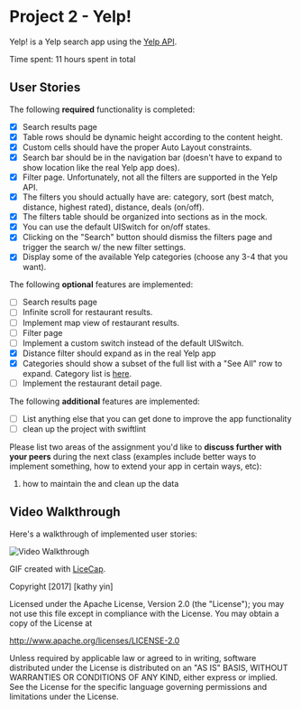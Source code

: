 
# Project 2 - Yelp!

Yelp! is a Yelp search app using the [Yelp API](http://www.yelp.com/developers/documentation/v2/search_api).

Time spent: 11 hours spent in total

## User Stories

The following **required** functionality is completed:

- [x] Search results page
- [x] Table rows should be dynamic height according to the content height.
- [x] Custom cells should have the proper Auto Layout constraints.
- [x] Search bar should be in the navigation bar (doesn't have to expand to show location like the real Yelp app does).
- [x] Filter page. Unfortunately, not all the filters are supported in the Yelp API.
- [x] The filters you should actually have are: category, sort (best match, distance, highest rated), distance, deals (on/off).
- [x] The filters table should be organized into sections as in the mock.
- [x] You can use the default UISwitch for on/off states.
- [x] Clicking on the "Search" button should dismiss the filters page and trigger the search w/ the new filter settings.
- [x] Display some of the available Yelp categories (choose any 3-4 that you want).

The following **optional** features are implemented:

- [ ] Search results page
- [ ] Infinite scroll for restaurant results.
- [ ] Implement map view of restaurant results.
- [ ] Filter page
- [ ] Implement a custom switch instead of the default UISwitch.
- [x] Distance filter should expand as in the real Yelp app
- [x] Categories should show a subset of the full list with a "See All" row to expand. Category list is [here](http://www.yelp.com/developers/documentation/category_list).
- [ ] Implement the restaurant detail page.

The following **additional** features are implemented:

- [ ] List anything else that you can get done to improve the app functionality
- [ ] clean up the project with swiftlint 

Please list two areas of the assignment you'd like to **discuss further with your peers** during the next class (examples include better ways to implement something, how to extend your app in certain ways, etc):

1. how to maintain the and clean up the data

## Video Walkthrough

Here's a walkthrough of implemented user stories:

<img src= 'http://i.imgur.com/Tk8XbIf.gif' title='Video Walkthrough' width='' alt='Video Walkthrough' />

GIF created with [LiceCap](http://www.cockos.com/licecap/).


Copyright [2017] [kathy yin]

Licensed under the Apache License, Version 2.0 (the "License");
you may not use this file except in compliance with the License.
You may obtain a copy of the License at

http://www.apache.org/licenses/LICENSE-2.0

Unless required by applicable law or agreed to in writing, software
distributed under the License is distributed on an "AS IS" BASIS,
WITHOUT WARRANTIES OR CONDITIONS OF ANY KIND, either express or implied.
See the License for the specific language governing permissions and
limitations under the License.
